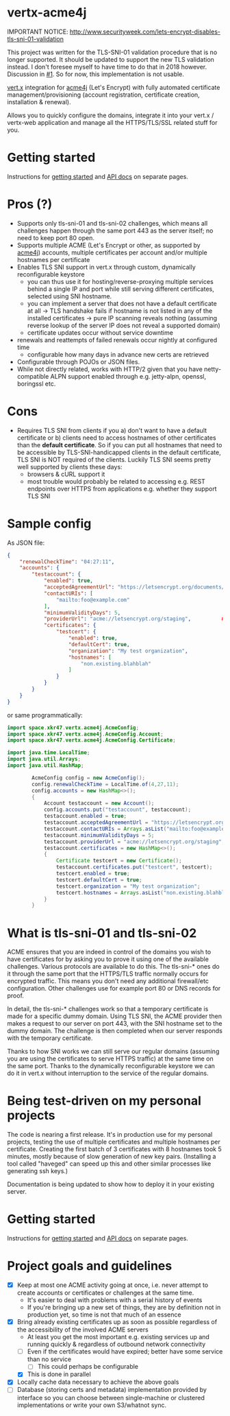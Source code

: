 # vertx-acme4j

IMPORTANT NOTICE: http://www.securityweek.com/lets-encrypt-disables-tls-sni-01-validation

This project was written for the TLS-SNI-01 validation procedure that is no longer supported. It should be updated to support the new TLS validation instead. I don't foresee myself to have time to do that in 2018 however. Discussion in [#1](https://github.com/xkr47/vertx-acme4j/issues/1). So for now, this implementation is not usable.

[vert.x](https://github.com/eclipse/vert.x/) integration for [acme4j](https://github.com/shred/acme4j) (Let's Encrypt) with fully automated certificate management/provisioning (account registration, certificate creation, installation & renewal).

Allows you to quickly configure the domains, integrate it into your vert.x / vertx-web application and manage all the HTTPS/TLS/SSL related stuff for you.

# Getting started

Instructions for [getting started](GETTING_STARTED.md) and [API docs](API.md) on separate pages.

# Pros (?)
* Supports only tls-sni-01 and tls-sni-02 challenges, which means all challenges happen through the same port 443 as the server itself; no need to keep port 80 open.
* Supports multiple ACME (Let's Encrypt or other, as supported by [acme4j](https://github.com/shred/acme4j)) accounts, multiple certificates per account and/or multiple hostnames per certificate
* Enables TLS SNI support in vert.x through custom, dynamically reconfigurable keystore
  * you can thus use it for hosting/reverse-proxying multiple services behind a single IP and port while still serving different certificates, selected using SNI hostname.
  * you can implement a server that does not have a default certificate at all -> TLS handshake fails if hostname is not listed in any of the installed certificates -> pure IP scanning reveals nothing (assuming reverse lookup of the server IP does not reveal a supported domain)
  * certificate updates occur without service downtime
* renewals and reattempts of failed renewals occur nightly at configured time
  * configurable how many days in advance new certs are retrieved
* Configurable through POJOs or JSON files.
* While not directly related, works with HTTP/2 given that you have netty-compatible ALPN support enabled through e.g. jetty-alpn, openssl, boringssl etc.

# Cons
* Requires TLS SNI from clients if you a) don't want to have a default certificate or b) clients need to access hostnames of other certificates than the **default certificate**. So if you can put all hostnames that need to be accessible by TLS-SNI-handicapped clients in the default certificate, TLS SNI is NOT required of the clients. Luckily TLS SNI seems pretty well supported by clients these days:
  * browsers & cURL support it
  * most trouble would probably be related to accessing e.g. REST endpoints over HTTPS from applications e.g. whether they support TLS SNI

# Sample config

As JSON file:

```json
{
    "renewalCheckTime": "04:27:11",
    "accounts": {
        "testaccount": {
            "enabled": true,
            "acceptedAgreementUrl": "https://letsencrypt.org/documents/LE-SA-v1.1.1-August-1-2016.pdf",
            "contactURIs": [
                "mailto:foo@example.com"
            ],
            "minimumValidityDays": 5,
            "providerUrl": "acme://letsencrypt.org/staging",          # remove 'staging' for production CA
            "certificates": {
                "testcert": {
                    "enabled": true,
                    "defaultCert": true,
                    "organization": "My test organization",
                    "hostnames": [
                        "non.existing.blahblah"
                    ]
                }
            }
        }
    }
}
```

or same programmatically:

```java
import space.xkr47.vertx.acme4j.AcmeConfig;
import space.xkr47.vertx.acme4j.AcmeConfig.Account;
import space.xkr47.vertx.acme4j.AcmeConfig.Certificate;

import java.time.LocalTime;
import java.util.Arrays;
import java.util.HashMap;

        AcmeConfig config = new AcmeConfig();
        config.renewalCheckTime = LocalTime.of(4,27,11);
        config.accounts = new HashMap<>();
        {
            Account testaccount = new Account();
            config.accounts.put("testaccount", testaccount);
            testaccount.enabled = true;
            testaccount.acceptedAgreementUrl = "https://letsencrypt.org/documents/LE-SA-v1.1.1-August-1-2016.pdf";
            testaccount.contactURIs = Arrays.asList("mailto:foo@example.com");
            testaccount.minimumValidityDays = 5;
            testaccount.providerUrl = "acme://letsencrypt.org/staging"; // remove 'staging' for production CA 
            testaccount.certificates = new HashMap<>();
            {
                Certificate testcert = new Certificate();
                testaccount.certificates.put("testcert", testcert);
                testcert.enabled = true;
                testcert.defaultCert = true;
                testcert.organization = "My test organization";
                testcert.hostnames = Arrays.asList("non.existing.blahblah");
            }
        }
```

# What is tls-sni-01 and tls-sni-02

ACME ensures that you are indeed in control of the domains you wish to have certificates for by asking you to prove it using one of the available challenges. Various protocols are available to do this. The tls-sni-* ones do it through the same port that the HTTPS/TLS traffic normally occurs for encrypted traffic. This means you don't need any additional firewall/etc configuration. Other challenges use for example port 80 or DNS records for proof. 

In detail, the tls-sni-* challenges work so that a temporary certificate is made for a specific dummy domain. Using TLS SNI, the ACME provider then makes a request to our server on port 443, with the SNI hostname set to the dummy domain. The challenge is then completed when our server responds with the temporary certificate.

Thanks to how SNI works we can still serve our regular domains (assuming you are using the certificates to serve HTTPS traffic) at the same time on the same port. Thanks to the dynamically reconfigurable keystore we can do it in vert.x without interruption to the service of the regular domains.

# Being test-driven on my personal projects

The code is nearing a first release. It's in production use for my personal projects, testing the use of multiple certificates and multiple hostnames per certificate. Creating the first batch of 3 certificates with 8 hostnames took 5 minutes, mostly because of slow generation of new key pairs. (Installing a tool called "haveged" can speed up this and other similar processes like generating ssh keys.)

Documentation is being updated to show how to deploy it in your existing server.

# Getting started

Instructions for [getting started](GETTING_STARTED.md) and [API docs](API.md) on separate pages.

# Project goals and guidelines

* [x] Keep at most one ACME activity going at once, i.e. never attempt to create accounts or certificates or challenges at the same time.
  * It's easier to deal with problems with a serial history of events
  * If you're bringing up a new set of things, they are by definition not in production yet, so time is not that much of an essence
* [x] Bring already existing certificates up as soon as possible regardless of the accessibility of the involved ACME servers
  * At least you get the most important e.g. existing services up and running quickly & regardless of outbound network connectivity
  * [ ] Even if the certificates would have expired; better have some service than no service
    * [ ] This could perhaps be configurable
  * [x] This is done in parallel
* [x] Locally cache data necessary to achieve the above goals
* [ ] Database (storing certs and metadata) implementation provided by interface so you can choose between single-machine or clustered implementations or write your own S3/whatnot sync.
